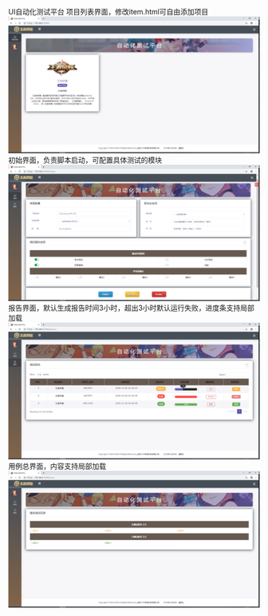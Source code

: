 UI自动化测试平台
项目列表界面，修改item.html可自由添加项目
![image](https://github.com/Shineleem/Autotest_Platform/blob/master/images/item.png)
初始界面，负责脚本启动，可配置具体测试的模块
![image](https://github.com/Shineleem/Autotest_Platform/blob/master/images/index.png)
报告界面，默认生成报告时间3小时，超出3小时默认运行失败，进度条支持局部加载
![image](https://github.com/Shineleem/Autotest_Platform/blob/master/images/report.png)
用例总界面，内容支持局部加载
![image](https://github.com/Shineleem/Autotest_Platform/blob/master/images/case.png)
